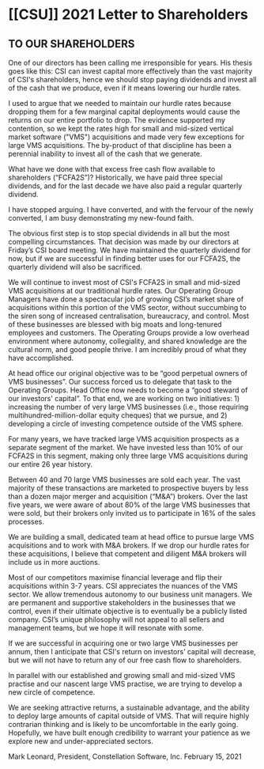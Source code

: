 # [[CSU]] 2021 Letter to Shareholders

## TO OUR SHAREHOLDERS

One of our directors has been calling me irresponsible for years. His thesis goes like this: CSI can invest capital more effectively than the vast majority of CSI's shareholders, hence we should stop paying dividends and invest all of the cash that we produce, even if it means lowering our hurdle rates. 

I used to argue that we needed to maintain our hurdle rates because dropping them for a few marginal capital deployments would cause the returns on our entire portfolio to drop. The evidence supported my contention, so we kept the rates high for small and mid-sized vertical market software ("VMS") acquisitions and made very few exceptions for large VMS acquisitions. The by-product of that discipline has been a perennial inability to invest all of the cash that we generate. 

What have we done with that excess free cash flow available to shareholders (“FCFA2S”)? Historically, we have paid three special dividends, and for the last decade we have also paid a regular quarterly dividend. 

I have stopped arguing. I have converted, and with the fervour of the newly converted, I am busy demonstrating my new-found faith. 

The obvious first step is to stop special dividends in all but the most compelling circumstances. That decision was made by our directors at Friday’s CSI board meeting. We have maintained the quarterly dividend for now, but if we are successful in finding better uses for our FCFA2S, the quarterly dividend will also be sacrificed. 

We will continue to invest most of CSI's FCFA2S in small and mid-sized VMS acquisitions at our traditional hurdle rates. Our Operating Group Managers have done a spectacular job of growing CSI’s market share of acquisitions within this portion of the VMS sector, without succumbing to the siren song of increased centralisation, bureaucracy, and control. Most of these businesses are blessed with big moats and long-tenured employees and customers. The Operating Groups provide a low overhead environment where autonomy, collegiality, and shared knowledge are the cultural norm, and good people thrive. I am incredibly proud of what they have accomplished. 

At head office our original objective was to be “good perpetual owners of VMS businesses”. Our success forced us to delegate that task to the Operating Groups. Head Office now needs to become a “good steward of our investors' capital”. To that end, we are working on two initiatives: 1) increasing the number of very large VMS businesses (i.e., those requiring multihundred-million-dollar equity cheques) that we pursue, and 2) developing a circle of investing competence outside of the VMS sphere. 

For many years, we have tracked large VMS acquisition prospects as a separate segment of the market. We have invested less than 10% of our FCFA2S in this segment, making only three large VMS acquisitions during our entire 26 year history. 

Between 40 and 70 large VMS businesses are sold each year. The vast majority of these transactions are marketed to prospective buyers by less than a dozen major merger and acquisition (“M&A”) brokers. Over the last five years, we were aware of about 80% of the large VMS businesses that were sold, but their brokers only invited us to participate in 16% of the sales processes. 

We are building a small, dedicated team at head office to pursue large VMS acquisitions and to work with M&A brokers. If we drop our hurdle rates for these acquisitions, I believe that competent and diligent M&A brokers will include us in more auctions. 

Most of our competitors maximise financial leverage and flip their acquisitions within 3-7 years. CSI appreciates the nuances of the VMS sector. We allow tremendous autonomy to our business unit managers. We are permanent and supportive stakeholders in the businesses that we control, even if their ultimate objective is to eventually be a publicly listed company. CSI’s unique philosophy will not appeal to all sellers and management teams, but we hope it will resonate with some. 

If we are successful in acquiring one or two large VMS businesses per annum, then I anticipate that CSI's return on investors’ capital will decrease, but we will not have to return any of our free cash flow to shareholders. 

In parallel with our established and growing small and mid-sized VMS practise and our nascent large VMS practise, we are trying to develop a new circle of competence. 

We are seeking attractive returns, a sustainable advantage, and the ability to deploy large amounts of capital outside of VMS. That will require highly contrarian thinking and is likely to be uncomfortable in the early going. Hopefully, we have built enough credibility to warrant your patience as we explore new and under-appreciated sectors. 

Mark Leonard,
President, Constellation Software, Inc.
February 15, 2021